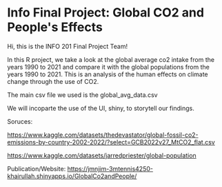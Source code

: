 # Info Final Project: Global CO2 and People's Effects
Hi, this is the INFO 201 Final Project Team! 

In this R project, we take a look at the global average co2 intake from the years 1990 to 2021 and compare it with the global populations from the years 1990 to 2021. This is an analysis
of the human effects on climate change through the use of CO2.

The main csv file we used is the global_avg_data.csv

We will incoparte the use of the UI, shiny, to storytell our findings.

Soruces:

https://www.kaggle.com/datasets/thedevastator/global-fossil-co2-emissions-by-country-2002-2022/?select=GCB2022v27_MtCO2_flat.csv

https://www.kaggle.com/datasets/jarredpriester/global-population

Publication/Website:
https://jmnjim-3mtennis4250-khairullah.shinyapps.io/GlobalCo2andPeople/

